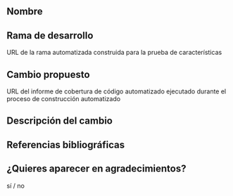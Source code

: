 ## Nombre

## Rama de desarrollo
URL de la rama automatizada construida para la prueba de características

## Cambio propuesto
URL del informe de cobertura de código automatizado ejecutado durante el proceso de construcción automatizado

## Descripción del cambio


## Referencias bibliográficas


## ¿Quieres aparecer en agradecimientos?
sí / no